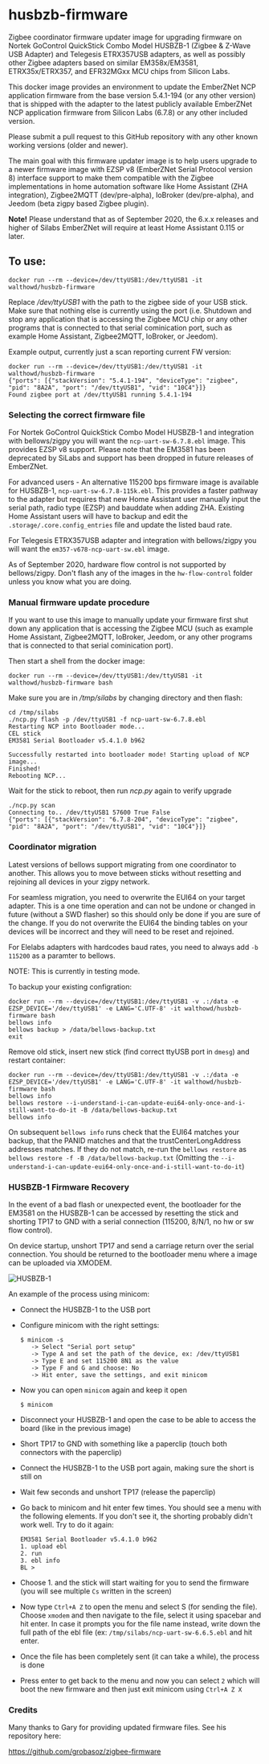 # husbzb-firmware

Zigbee coordinator firmware updater image for upgrading firmware on Nortek GoControl QuickStick Combo Model HUSBZB-1 (Zigbee & Z-Wave USB Adapter) and Telegesis ETRX357USB adapters, as well as possibly other Zigbee adapters based on similar EM358x/EM3581, ETRX35x/ETRX357, and EFR32MGxx MCU chips from Silicon Labs.

This docker image provides an environment to update the EmberZNet NCP application firmware from the base version 5.4.1-194 (or any other version) that is shipped with the adapter to the latest publicly available EmberZNet NCP application firmware from Silicon Labs (6.7.8) or any other included version. 

Please submit a pull request to this GitHub repository with any other known working versions (older and newer).

The main goal with this firmware updater image is to help users upgrade to a newer firmware image with EZSP v8 (EmberZNet Serial Protocol version 8) interface support to make them compatible with the Zigbee implementations in home automation software like Home Assistant (ZHA integration), Zigbee2MQTT (dev/pre-alpha), IoBroker (dev/pre-alpha), and Jeedom (beta zigpy based Zigbee plugin).

**Note!** Please understand that as of September 2020, the 6.x.x releases and higher of Silabs EmberZNet will require at least Home Assistant 0.115 or later. 

## To use:
`docker run --rm --device=/dev/ttyUSB1:/dev/ttyUSB1 -it walthowd/husbzb-firmware`

Replace */dev/ttyUSB1* with the path to the zigbee side of your USB stick. Make sure that nothing else is currently using the port (i.e. Shutdown and stop any application that is accessing the Zigbee MCU chip or any other programs that is connected to that serial cominication port, such as example Home Assistant, Zigbee2MQTT, IoBroker, or Jeedom).

Example output, currently just a scan reporting current FW version: 
```
docker run --rm --device=/dev/ttyUSB1:/dev/ttyUSB1 -it walthowd/husbzb-firmware
{"ports": [{"stackVersion": "5.4.1-194", "deviceType": "zigbee", "pid": "8A2A", "port": "/dev/ttyUSB1", "vid": "10C4"}]}
Found zigbee port at /dev/ttyUSB1 running 5.4.1-194
```

### Selecting the correct firmware file

For Nortek GoControl QuickStick Combo Model HUSBZB-1 and integration with bellows/zigpy you will want the `ncp-uart-sw-6.7.8.ebl` image. This provides EZSP v8 support. Please note that the EM3581 has been deprecated by SiLabs and support has been dropped in future releases of EmberZNet. 

For advanced users - An alternative 115200 bps firmware image is available for HUSBZB-1, `ncp-uart-sw-6.7.8-115k.ebl`. This provides a faster pathway to the adapter but requires that new Home Assistant user manually input the serial path, radio type (EZSP) and bauddate when adding ZHA. Existing Home Assistant users will have to backup and edit the `.storage/.core.config_entries` file and update the listed baud rate.

For Telegesis ETRX357USB adapter and integration with bellows/zigpy you will want the `em357-v678-ncp-uart-sw.ebl` image.

As of September 2020, hardware flow control is not supported by bellows/zigpy. Don't flash any of the images in the `hw-flow-control` folder unless you know what you are doing. 

### Manual firmware update procedure
If you want to use this image to manually update your firmware first shut down any application that is accessing the Zigbee MCU (such as example Home Assistant, Zigbee2MQTT, IoBroker, Jeedom, or any other programs that is connected to that serial cominication port).

Then start a shell from the docker image:

```
docker run --rm --device=/dev/ttyUSB1:/dev/ttyUSB1 -it walthowd/husbzb-firmware bash
```
Make sure you are in */tmp/silabs* by changing directory and then flash:
```
cd /tmp/silabs
./ncp.py flash -p /dev/ttyUSB1 -f ncp-uart-sw-6.7.8.ebl
Restarting NCP into Bootloader mode...
CEL stick
EM3581 Serial Bootloader v5.4.1.0 b962

Successfully restarted into bootloader mode! Starting upload of NCP image... 
Finished!
Rebooting NCP...
```
Wait for the stick to reboot, then run *ncp.py* again to verify upgrade
```
./ncp.py scan
Connecting to.. /dev/ttyUSB1 57600 True False 
{"ports": [{"stackVersion": "6.7.8-204", "deviceType": "zigbee", "pid": "8A2A", "port": "/dev/ttyUSB1", "vid": "10C4"}]}
```

### Coordinator migration
Latest versions of bellows support migrating from one coordinator to another. This allows you to move between sticks without resetting and rejoining all devices in your zigpy network. 

For seamless migration, you need to overwrite the EUI64 on your target adapter. This is a one time operation and can not be undone or changed in future (without a SWD flasher) so this should only be done if you are sure of the change. If you do not overwrite the EUI64 the binding tables on your devices will be incorrect and they will need to be reset and rejoined. 

For Elelabs adapters with hardcodes baud rates, you need to always add `-b 115200` as a paramter to bellows.  

NOTE: This is currently in testing mode.

To backup your existing configration:
```
docker run --rm --device=/dev/ttyUSB1:/dev/ttyUSB1 -v .:/data -e EZSP_DEVICE='/dev/ttyUSB1' -e LANG='C.UTF-8' -it walthowd/husbzb-firmware bash
bellows info
bellows backup > /data/bellows-backup.txt
exit
```

Remove old stick, insert new stick (find correct ttyUSB port in `dmesg`) and restart container:
```
docker run --rm --device=/dev/ttyUSB1:/dev/ttyUSB1 -v .:/data -e EZSP_DEVICE='/dev/ttyUSB1' -e LANG='C.UTF-8' -it walthowd/husbzb-firmware bash
bellows info
bellows restore --i-understand-i-can-update-eui64-only-once-and-i-still-want-to-do-it -B /data/bellows-backup.txt
bellows info
```
On subsequent `bellows info` runs check that the EUI64 matches your backup, that the PANID matches and that the trustCenterLongAddress addresses matches. If they do not match, re-run the `bellows restore` as `bellows restore -f -B /data/bellows-backup.txt` (Omitting the `--i-understand-i-can-update-eui64-only-once-and-i-still-want-to-do-it`)

### HUSBZB-1 Firmware Recovery

In the event of a bad flash or unexpected event, the bootloader for the EM3581 on the HUSBZB-1 can be accessed by resetting the stick and shorting TP17 to GND with a serial connection (115200, 8/N/1, no hw or sw flow control).

On device startup, unshort TP17 and send a carriage return over the serial connection. You should be returned to the bootloader menu where a image can be uploaded via XMODEM.

![HUSBZB-1](husbzb-1.jpg)

An example of the process using minicom:

* Connect the HUSBZB-1 to the USB port
* Configure minicom with the right settings:

   ```
   $ minicom -s
      -> Select "Serial port setup"
      -> Type A and set the path of the device, ex: /dev/ttyUSB1
      -> Type E and set 115200 8N1 as the value
      -> Type F and G and choose: No
      -> Hit enter, save the settings, and exit minicom
   ```
* Now you can open `minicom` again and keep it open
   ```
   $ minicom
   ```
* Disconnect your HUSBZB-1 and open the case to be able to access the board (like in the previous image)
* Short TP17 to GND with something like a paperclip (touch both connectors with the paperclip)
* Connect the HUSBZB-1 to the USB port again, making sure the short is still on
* Wait few seconds and unshort TP17 (release the paperclip)
* Go back to minicom and hit enter few times. You should see a menu with the following elements. If you don't see it, the shorting probably didn't work well. Try to do it again:
   ```
   EM3581 Serial Bootloader v5.4.1.0 b962
   1. upload ebl
   2. run
   3. ebl info
   BL > 
   ```
* Choose 1. and the stick will start waiting for you to send the firmware (you will see multiple `Cs` written in the screen)
* Now type `Ctrl+A Z` to open the menu and select S (for sending the file). Choose `xmodem` and then navigate to the file, select it using spacebar and hit enter. In case it prompts you for the file name instead, write down the full path of the ebl file (ex: `/tmp/silabs/ncp-uart-sw-6.6.5.ebl` and hit enter. 
* Once the file has been completely sent (it can take a while), the process is done
* Press enter to get back to the menu and now you can select `2` which will boot the new firmware and then just exit minicom using `Ctrl+A Z X`

### Credits

Many thanks to Gary for providing updated firmware files. See his repository here:

https://github.com/grobasoz/zigbee-firmware
